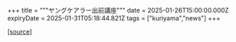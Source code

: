 +++
title = """ヤングケアラー出前講座"""
date = 2025-01-26T15:00:00.000Z
expiryDate = 2025-01-31T05:18:44.821Z
tags = ["kuriyama","news"]
+++


[[source]](https://www.town.kuriyama.hokkaido.jp/site/keara-sien/24363.html)
